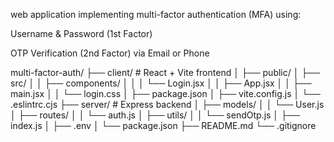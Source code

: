 web application implementing multi-factor authentication (MFA) using:

Username & Password (1st Factor)

OTP Verification (2nd Factor) via Email or Phone


multi-factor-auth/
├── client/                    # React + Vite frontend
│   ├── public/
│   ├── src/
│   │   ├── components/
│   │   │   └── Login.jsx
│   │   ├── App.jsx
│   │   ├── main.jsx
│   │   └── login.css
│   ├── package.json
│   ├── vite.config.js
│   └── .eslintrc.cjs
├── server/                    # Express backend
│   ├── models/
│   │   └── User.js
│   ├── routes/
│   │   └── auth.js
│   ├── utils/
│   │   └── sendOtp.js
│   ├── index.js
│   ├── .env
│   └── package.json
├── README.md
└── .gitignore
